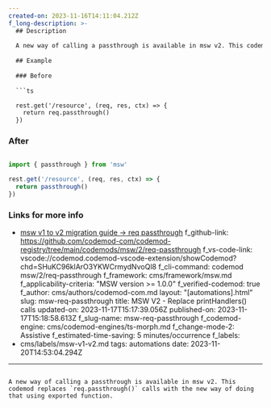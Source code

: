 ```yaml
---
created-on: 2023-11-16T14:11:04.212Z
f_long-description: >-
  ## Description
  
  A new way of calling a passthrough is available in msw v2. This codemod replaces `req.passthrough()` calls with the new way of doing that using exported function.
  
  ## Example
  
  ### Before
  
  ```ts

  rest.get('/resource', (req, res, ctx) => {
    return req.passthrough()
  })

  ```
  
  ### After
  
  ```ts

  import { passthrough } from 'msw'
  
  rest.get('/resource', (req, res, ctx) => {
    return passthrough()
  })

  ```
  
  ### Links for more info

  -   [msw v1 to v2 migration guide -> req passthrough](https://mswjs.io/docs/migrations/1.x-to-2.x/#reqpassthrough)
f_github-link: https://github.com/codemod-com/codemod-registry/tree/main/codemods/msw/2/req-passthrough
f_vs-code-link: vscode://codemod.codemod-vscode-extension/showCodemod?chd=SHuKC96klArO3YKWCrmydNvoQl8
f_cli-command: codemod msw/2/req-passthrough
f_framework: cms/framework/msw.md
f_applicability-criteria: "MSW version >= 1.0.0"
f_verified-codemod: true
f_author: cms/authors/codemod-com.md
layout: "[automations].html"
slug: msw-req-passthrough
title: MSW V2 - Replace printHandlers() calls
updated-on: 2023-11-17T15:17:39.056Z
published-on: 2023-11-17T15:18:58.613Z
f_slug-name: msw-req-passthrough
f_codemod-engine: cms/codemod-engines/ts-morph.md
f_change-mode-2: Assistive
f_estimated-time-saving: 5 minutes/occurrence
f_labels:
  - cms/labels/msw-v1-v2.md
tags: automations
date: 2023-11-20T14:53:04.294Z
---
```

A new way of calling a passthrough is available in msw v2. This codemod replaces `req.passthrough()` calls with the new way of doing that using exported function.